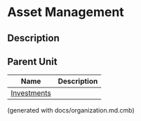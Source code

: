 # Asset Management
## Description



## Parent Unit
| Name | Description |
|---|---|
| [Investments](../../mybank/investments/investments-org.md) |  |


(generated with docs/organization.md.cmb)
